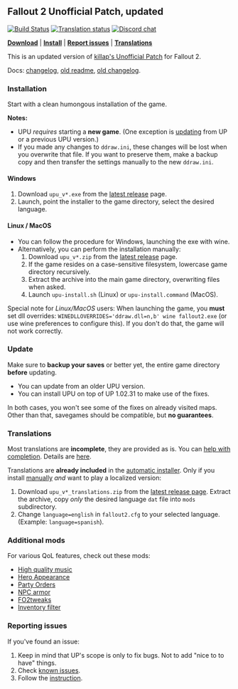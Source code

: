 ## Fallout 2 Unofficial Patch, updated

[![Build Status](https://travis-ci.org/BGforgeNet/Fallout2_Unofficial_Patch.svg?branch=master)](https://travis-ci.org/BGforgeNet/Fallout2_Unofficial_Patch)
[![Translation status](https://tra.bgforge.net/widgets/fallout/-/up/svg-badge.svg)](https://tra.bgforge.net/projects/fallout/up/)
[![Discord chat](https://img.shields.io/discord/420268540700917760?logo=discord)](https://discord.gg/4Yqfggm)

[__Download__](https://github.com/BGforgeNet/Fallout2_Unofficial_Patch/releases/latest)
| [__Install__](#installation)
| [__Report issues__](#reporting-issues)
| [__Translations__](#translations)

This is an updated version of [killap's Unofficial Patch](http://killap.net/) for Fallout 2.

Docs: [changelog](docs/changelog.md), [old readme](docs/up-readme.txt), [old changelog](docs/up-changelog.txt).

### Installation
Start with a clean humongous installation of the game.

**Notes:**
- UPU _requires_ starting a **new game**. (One exception is [updating](#update) from UP or a previous UPU version.)
- If you made any changes to `ddraw.ini`, these changes will be lost when you overwrite that file. If you want to preserve them, make a backup copy and then transfer the settings manually to the new `ddraw.ini`.

#### Windows
1. Download `upu_v*.exe` from the [latest release](https://github.com/BGforgeNet/Fallout2_Unofficial_Patch/releases/latest) page.
1. Launch, point the installer to the game directory, select the desired language.

#### Linux / MacOS
- You can follow the procedure for Windows, launching the exe with wine.
- Alternatively, you can perform the installation manually:
  1. Download `upu_v*.zip` from the [latest release](https://github.com/BGforgeNet/Fallout2_Unofficial_Patch/releases/latest) page.
  1. If the game resides on a case-sensitive filesystem, lowercase game directory recursively.
  1. Extract the archive into the main game directory, overwriting files when asked.
  1. Launch `upu-install.sh` (Linux) or `upu-install.command` (MacOS).

Special note for _Linux/MacOS_ users:
When launching the game, you **must** set dll overrides: `WINEDLLOVERRIDES='ddraw.dll=n,b' wine fallout2.exe` (or use wine preferences to configure this). If you don't do that, the game will not work correctly.

### Update
Make sure to **backup your saves** or better yet, the entire game directory **before** updating.

* You can update from an older UPU version.
* You can install UPU on top of UP 1.02.31 to make use of the fixes.

In both cases, you won't see some of the fixes on already visited maps. Other than that, savegames should be compatible, but **no guarantees**.

### Translations
Most translations are **incomplete**, they are provided as is. You can [help with completion](https://tra.bgforge.net/projects/fallout/up/). Details are [here](docs/translations.md).

Translations are **already included** in the [automatic installer](#windows). Only if you install [manually](#linux--macos) _and_ want to play a localized version:
1. Download `upu_v*_translations.zip` from the [latest release page](https://github.com/BGforgeNet/Fallout2_Unofficial_Patch/releases/latest). Extract the archive, copy _only_ the desired language `dat` file into `mods` subdirectory.
1. Change `language=english` in `fallout2.cfg` to your selected language. (Example: `language=spanish`).

### Additional mods
For various QoL features, check out these mods:
- [High quality music](https://github.com/BGforgeNet/Fallout2-HQ-music)
- [Hero Appearance](https://github.com/BGforgeNet/Fallout2_Hero_Appearance)
- [Party Orders](https://github.com/BGforgeNet/Fallout2_Party_Orders)
- [NPC armor](https://github.com/BGforgeNet/Fallout2_NPC_Armor)
- [FO2tweaks](https://github.com/BGforgeNet/FO2tweaks)
- [Inventory filter](https://nma-fallout.com/threads/inventory-filter.214445/)

### Reporting issues
If you've found an issue:

1. Keep in mind that UP's scope is only to fix bugs. Not to add "nice to to have" things.
2. Check [known issues](docs/known.md).
3. Follow the [instruction](docs/reporting.md).
